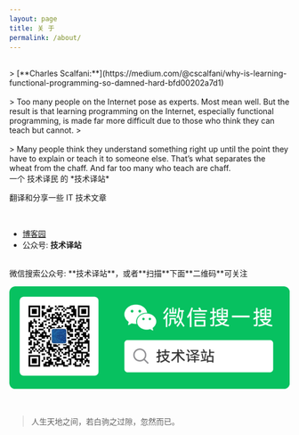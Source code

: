 ```yaml
---
layout: page
title: 关 于
permalink: /about/
---
```

<!-- 
This is the base Jekyll theme. You can find out more info about customizing your Jekyll theme, as well as basic Jekyll usage documentation at [jekyllrb.com](https://jekyllrb.com/)

You can find the source code for Minima at GitHub:
[jekyll][jekyll-organization] /
[minima](https://github.com/jekyll/minima)

You can find the source code for Jekyll at GitHub:
[jekyll][jekyll-organization] /
[jekyll](https://github.com/jekyll/jekyll)


[jekyll-organization]: https://github.com/jekyll
-->

<!-- **不做标题党，只分享技术干货** -->
<br />
> [**Charles Scalfani:**](https://medium.com/@cscalfani/why-is-learning-functional-programming-so-damned-hard-bfd00202a7d1) <br/><br/>
> Too many people on the Internet pose as experts. Most mean well. But the result is that learning programming on the Internet, especially functional programming, is made far more difficult due to those who think they can teach but cannot.
> <br/><br/>
> Many people think they understand something right up until the point they have to explain or teach it to someone else. That’s what separates the wheat from the chaff. And far too many who teach are chaff.

<br />
一个 技术译民 的 *技术译站*
<br />

翻译和分享一些 IT 技术文章

<br />

- [博客园](https://www.cnblogs.com/ittranslator/)
- 公众号: **技术译站**

<br />
<!-- 微信公众号：**技术译站**，  -->微信搜索公众号: **技术译站**，或者**扫描**下面**二维码**可关注

<!-- ![微信公众号：技术译站](/assets/images/weixin.jpg){:height="300px" width="300px"} -->
<!-- ![微信公众号：技术译站](/assets/images/weixin-2.png){:height="263px"} -->
![微信公众号：技术译站](/assets/images/weixin-2.png)

<br />

> 人生天地之间，若白驹之过隙，忽然而已。
